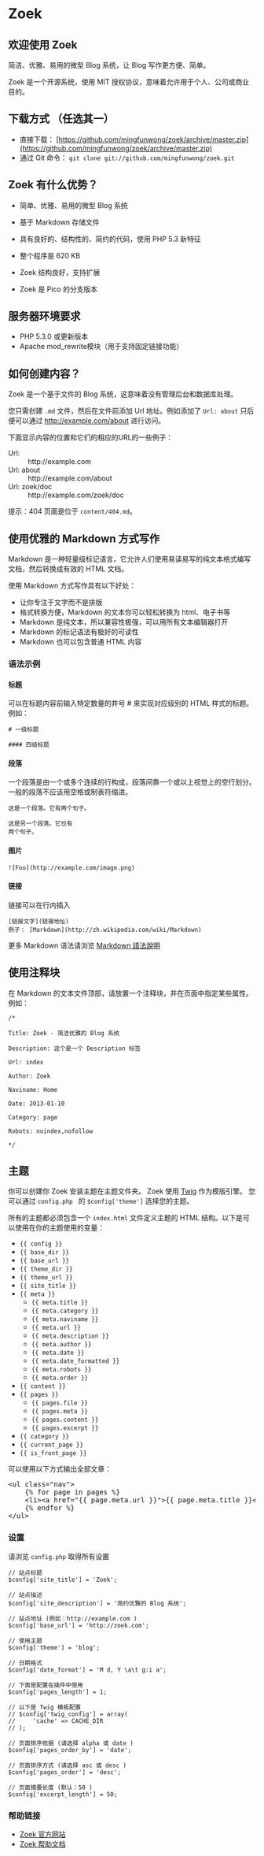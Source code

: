 # Zoek

## 欢迎使用 Zoek
简洁、优雅、易用的微型 Blog 系统，让 Blog 写作更方便、简单。

Zoek 是一个开源系统，使用 MIT 授权协议，意味着允许用于个人、公司或商业目的。

## 下载方式 （任选其一）
- 直接下载： [https://github.com/mingfunwong/zoek/archive/master.zip](https://github.com/mingfunwong/zoek/archive/master.zip)
- 通过 Git 命令： `git clone git://github.com/mingfunwong/zoek.git`

## Zoek 有什么优势？

- 简单、优雅、易用的微型 Blog 系统

- 基于 Markdown 存储文件

- 具有良好的、结构性的、简约的代码，使用 PHP 5.3 新特征

- 整个程序是 620 KB

- Zoek 结构良好，支持扩展

- Zoek 是 Pico 的分支版本

## 服务器环境要求
- PHP 5.3.0 或更新版本
- Apache mod_rewrite模块（用于支持固定链接功能）

## 如何创建内容？

Zoek 是一个基于文件的 Blog 系统，这意味着没有管理后台和数据库处理。

您只需创建 `.md` 文件，然后在文件前添加 Url 地址。例如添加了 `Url: about` 只后便可以通过 http://example.com/about 进行访问。

下面显示内容的位置和它们的相应的URL的一些例子：

<dl class="dl-horizontal">
  <dt>Url: </dt>
	<dd>http://example.com</dd>
  <dt>Url: about</dt>
	<dd>http://example.com/about</dd>
  <dt>Url: zoek/doc</dt>
	<dd>http://example.com/zoek/doc</dd>
</dl>

提示：404 页面是位于 `content/404.md`。

## 使用优雅的 Markdown 方式写作

Markdown 是一种轻量级标记语言，它允许人们使用易读易写的纯文本格式编写文档，然后转换成有效的 HTML 文档。

使用 Markdown 方式写作具有以下好处：

- 让你专注于文字而不是排版
- 格式转换方便，Markdown 的文本你可以轻松转换为 html、电子书等
- Markdown 是纯文本，所以兼容性极强，可以用所有文本编辑器打开
- Markdown 的标记语法有极好的可读性
- Markdown 也可以包含普通 HTML 内容

### 语法示例

#### 标题

可以在标题内容前输入特定数量的井号 # 来实现对应级别的 HTML 样式的标题。例如：

	# 一级标题

	#### 四级标题


#### 段落

一个段落是由一个或多个连续的行构成，段落间靠一个或以上视觉上的空行划分。一般的段落不应该用空格或制表符缩进。

	这是一个段落。它有两个句子。

	这是另一个段落。它也有 
	两个句子。

#### 图片

	![Foo](http://example.com/image.png)

#### 链接

链接可以在行内插入

	[链接文字](链接地址)
	例子： [Markdown](http://zh.wikipedia.com/wiki/Markdown)


更多 Markdown 语法请浏览 [Markdown 語法說明](http://markdown.tw/)

## 使用注释块

在 Markdown 的文本文件顶部，请放置一个注释块，并在页面中指定某些属性。例如：

	/*

	Title: Zoek - 简洁优雅的 Blog 系统
	
	Description: 这个是一个 Description 标签
	
	Url: index
	
	Author: Zoek
	
	Naviname: Home
	
	Date: 2013-01-10
	
	Category: page
	
	Robots: noindex,nofollow

	*/


## 主题

你可以创建你 Zoek 安装主题在主题文件夹。 Zoek 使用
[Twig](http://twig.sensiolabs.org/documentation) 作为模版引擎。 您可以通过 `config.php ` 的 `$config['theme']` 选择您的主题。

所有的主题都必须包含一个 `index.html` 文件定义主题的 HTML 结构。以下是可以使用在你的主题使用的变量：

* `{{ config }}`
* `{{ base_dir }}`
* `{{ base_url }}`
* `{{ theme_dir }}`
* `{{ theme_url }}`
* `{{ site_title }}`
* `{{ meta }}`
	* `{{ meta.title }}`
	* `{{ meta.category }}`
	* `{{ meta.naviname }}`
	* `{{ meta.url }}`
	* `{{ meta.description }}`
	* `{{ meta.author }}`
	* `{{ meta.date }}`
	* `{{ meta.date_formatted }}`
	* `{{ meta.robots }}`
	* `{{ meta.order }}`
* `{{ content }}`
* `{{ pages }}`
	* `{{ pages.file }}` 
	* `{{ pages.meta }}` 
	* `{{ pages.content }}` 
	* `{{ pages.excerpt }}` 
* `{{ category }}`
* `{{ current_page }}`
* `{{ is_front_page }}` 

可以使用以下方式输出全部文章：

<pre>&lt;ul class=&quot;nav&quot;&gt;
	{% for page in pages %}
	&lt;li&gt;&lt;a href=&quot;{{ page.meta.url }}&quot;&gt;{{ page.meta.title }}&lt;/a&gt;&lt;/li&gt;
	{% endfor %}
&lt;/ul&gt;</pre>

### 设置

请浏览 `config.php` 取得所有设置

	// 站点标题
	$config['site_title'] = 'Zoek';
	
	// 站点描述
	$config['site_description'] = '简约优雅的 Blog 系统';
	
	// 站点地址 (例如：http://example.com )
	$config['base_url'] = 'http://zoek.com'; 
	
	// 使用主题
	$config['theme'] = 'blog';
	
	// 日期格式
	$config['date_format'] = 'M d, Y \a\t g:i a';
	
	// 下面是配置在插件中使用
	$config['pages_length'] = 1;
	
	// 以下是 Twig 模板配置
	// $config['twig_config'] = array(
	//     'cache' => CACHE_DIR
	// );
	
	// 页面排序依据 (请选择 alpha 或 date )
	$config['pages_order_by'] = 'date';
	
	// 页面排序方式 (请选择 asc 或 desc )
	$config['pages_order'] = 'desc';
	
	// 页面摘要长度 (默认：50 )
	$config['excerpt_length'] = 50;

### 帮助链接

- [Zoek 官方网站](http://zoek.mingfunwong.com/)
- [Zoek 帮助文档](http://zoek.mingfunwong.com/doc)
